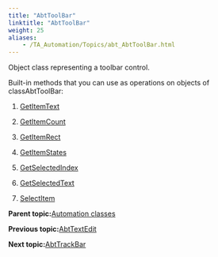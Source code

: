 ```yaml
--- 
title: "AbtToolBar"
linktitle: "AbtToolBar"
weight: 25
aliases: 
    - /TA_Automation/Topics/abt_AbtToolBar.html
---
```


Object class representing a toolbar control.

Built-in methods that you can use as operations on objects of classAbtToolBar:

1.  [GetItemText](/TA_Automation/Topics/abt_GetItemText_15.html)  

2.  [GetItemCount](/TA_Automation/Topics/abt_GetItemCount_15.html)  

3.  [GetItemRect](/TA_Automation/Topics/abt_GetItemRect_15.html)  

4.  [GetItemStates](/TA_Automation/Topics/abt_GetItemStates_15.html)  

5.  [GetSelectedIndex](/TA_Automation/Topics/abt_GetSelectedIndex_15.html)  

6.  [GetSelectedText](/TA_Automation/Topics/abt_GetSelectedText_15.html)  

7.  [SelectItem](/TA_Automation/Topics/abt_SelectItem_15.html)  


**Parent topic:**[Automation classes](/TA_Automation/Topics/abt_methods_abt.html)

**Previous topic:**[AbtTextEdit](/TA_Automation/Topics/abt_AbtTextEdit.html)

**Next topic:**[AbtTrackBar](/TA_Automation/Topics/abt_AbtTrackBar.html)

